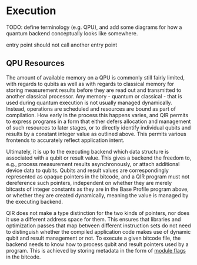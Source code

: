 # Execution

TODO: define terminology (e.g. QPU), and add some diagrams for how a quantum
backend conceptually looks like somewhere.

entry point should not call another entry point

## QPU Resources

The amount of available memory on a QPU is commonly still fairly limited, with
regards to qubits as well as with regards to classical memory for storing
measurement results before they are read out and transmitted to another
classical processor. Any memory - quantum or classical - that is used during
quantum execution is not usually managed dynamically. Instead, operations are
scheduled and resources are bound as part of compilation. How early in the
process this happens varies, and QIR permits to express programs in a form that
either defers allocation and management of such resources to later stages, or to
directly identify individual qubits and results by a constant integer value as
outlined above. This permits various frontends to accurately reflect application
intent.

Ultimately, it is up to the executing backend which data structure is associated
with a qubit or result value. This gives a backend the freedom to, e.g., process
measurement results asynchronously, or attach additional device data to qubits.
Qubits and result values are correspondingly represented as opaque pointers in
the bitcode, and a QIR program must not dereference such pointers, independent
on whether they are merely bitcasts of integer constants as they are in the Base
Profile program above, or whether they are created dynamically, meaning the
value is managed by the executing backend.

QIR does not make a type distinction for the two kinds of pointers, nor does it
use a different address space for them. This ensures that libraries and
optimization passes that map between different instruction sets do not need to
distinguish whether the compiled application code makes use of dynamic qubit and
result management or not. To execute a given bitcode file, the backend needs to
know how to process qubit and result pointers used by a program. This is
achieved by storing metadata in the form of [module
flags](https://llvm.org/docs/LangRef.html#module-flags-metadata) in the bitcode.

